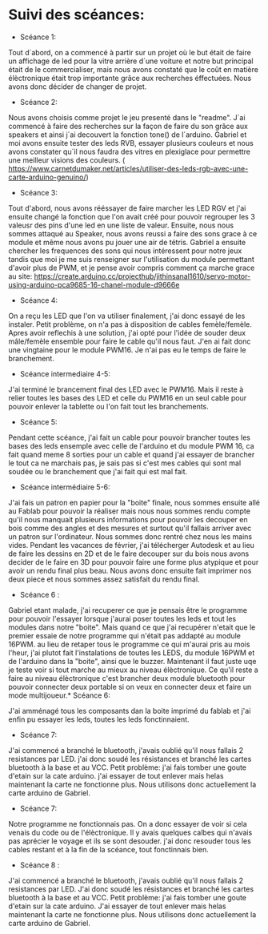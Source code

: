 # Suivi des scéances:

* Scéance 1:

Tout d´abord, on a commencé à partir sur un projet où le but était de faire un affichage de led pour la vitre arrière d´une voiture 
et notre but principal était de le commercialiser, mais nous avons constaté que le coût en matière élèctronique était trop importante grâce aux recherches éffectuées.
Nous avons donc décider de changer de projet.

* Scéance 2:

Nous avons choisis comme projet le jeu presenté dans le "readme".
J´ai commencé à faire des recherches sur la façon de faire du son grâce aux speakers et ainsi j´ai decouvert la fonction tone() de l´arduino.
Gabriel et moi avons ensuite tester des leds RVB, essayer plusieurs couleurs et nous avons constater qu´il nous faudra des vitres en plexiglace pour permettre une meilleur visions des couleurs. ( https://www.carnetdumaker.net/articles/utiliser-des-leds-rgb-avec-une-carte-arduino-genuino/)

* Scéance 3:

Tout d'abord, nous avons rééssayer de faire marcher les LED RGV et j'ai ensuite changé la fonction que l'on avait créé pour pouvoir regrouper les 3 valeusr des pins d'une led en une liste de valeur. Ensuite, nous nous sommes attaqué au Speaker, nous avons reussi a faire des sons grace à ce module et même nous avons pu jouer une air de tétris. Gabriel a ensuite chercher les frequences des sons qui nous intéressent pour notre jeux tandis que moi je me suis renseigner sur l'utilisation du module permettant d'avoir plus de PWM, et je pense avoir compris comment ça marche grace au site: https://create.arduino.cc/projecthub/jithinsanal1610/servo-motor-using-arduino-pca9685-16-chanel-module-d9666e

* Scéance 4:

On a reçu les LED que l'on va utiliser finalement, j'ai donc essayé de les instaler. Petit problème, on n'a pas à disposition de cables femèle/femèle. Apres avoir reflechis à une solution, j'ai opté pour l'idée de souder deux mâle/femèle ensemble pour faire le cable qu'il nous faut. J'en ai fait donc une vingtaine pour le module PWM16. Je n'ai pas eu le temps de faire le branchement.

* Scéance intermediaire 4-5:

J'ai terminé le brancement final des LED avec le PWM16. Mais il reste à relier toutes les bases des LED et celle du PWM16 en un seul cable pour pouvoir enlever la tablette ou l'on fait tout les branchements.

* Scéance 5:

Pendant cette scéance, j'ai fait un cable pour pouvoir brancher toutes les bases des leds ensemple avec celle de l'arduino et du module PWM 16, ca fait quand meme 8 sorties pour un cable et quand j'ai essayer de brancher le tout ca ne marchais pas, je sais pas si c'est mes cables qui sont mal soudée ou le branchement que j'ai fait qui est mal fait.

* Scéance intermédiaire 5-6:

J'ai fais un patron en papier pour la "boite" finale, nous sommes ensuite allé au Fablab pour pouvoir la réaliser mais nous nous sommes rendu compte qu'il nous manquait plusieurs informations pour pouvoir les decouper en bois comme des angles et des mesures et surtout qu'il fallais arriver avec un patron sur l'ordinateur. Nous sommes donc rentré chez nous les mains vides.
Pendant les vacances de février, j'ai télécherger Autodesk et au lieu de faire les dessins en 2D et de le faire decouper sur du bois nous avons decider de le faire en 3D pour pouvoir faire une forme plus atypique et pour avoir un rendu final plus beau.
Nous avons donc ensuite fait imprimer nos deux piece et nous sommes assez satisfait du rendu final.

* Scéance 6 :

Gabriel etant malade, j'ai recuperer ce que je pensais être le programme pour pouvoir l'essayer lorsque j'aurai poser toutes les leds et tout les modules dans notre "boite". Mais quand ce que j'ai recupérer n'etait que le premier essaie de notre programme qui n'était pas addapté au module 16PWM. au lieu de retaper tous le programme ce qui m'aurai pris au mois l'heur, j'ai plutot fait l'instalations de toutes les LEDS, du module 16PWM et de l'arduino dans la "boite", ainsi que le buzzer. Maintenant il faut juste uqe je teste voir si tout marche au mieux au niveau élèctronique.
Ce qu'il reste a faire au niveau élèctronique c'est brancher deux module bluetooth pour pouvoir connecter deux portable si on veux en connecter deux et faire un mode multijoueur.* Scéance 6:

J'ai amménagé tous les composants dan la boite imprimé du fablab et j'ai enfin pu essayer les leds, toutes les leds fonctinnaient.

* Scéance 7:

J'ai commencé a branché le bluetooth, j'avais oublié qu'il nous fallais 2 resistances par LED. j'ai donc soudé les résistances et branché les cartes bluetooth à la base et au VCC.
Petit problème: j'ai fais tomber une goute d'etain sur la cate arduino. j'ai essayer de tout enlever mais helas maintenant la carte ne fonctionne plus. Nous utilisons donc actuellement la carte arduino de Gabriel.

* Scéance 7:

Notre programme ne fonctionnais pas. On a donc essayer de voir si cela venais du code ou de l'élèctronique. Il y avais quelques calbes qui n'avais pas aprécier le voyage et ils se sont desouder. j'ai donc resouder tous les cables restant et à la fin de la scéance, tout fonctinnais bien.

* Scéance 8 :

J'ai commencé a branché le bluetooth, j'avais oublié qu'il nous fallais 2 resistances par LED. J'ai donc soudé les résistances et branché les cartes bluetooth à la base et au VCC.
Petit problème: j'ai fais tomber une goute d'etain sur la cate arduino. J'ai essayer de tout enlever mais helas maintenant la carte ne fonctionne plus. Nous utilisons donc actuellement la carte arduino de Gabriel.

